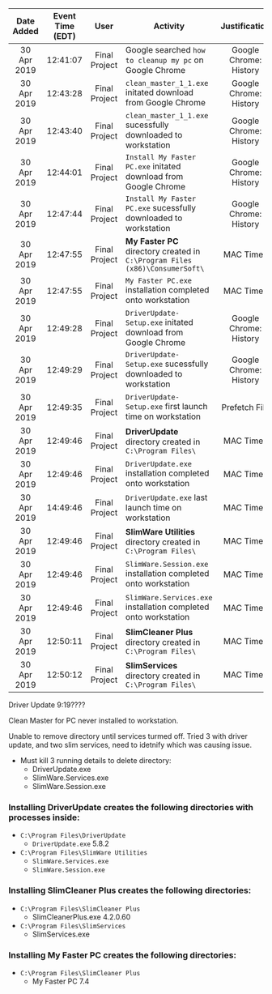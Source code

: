 | Date Added | Event Time (EDT) | User | Activity | Justification |
|:-:|:-:|:-:|-|:-:|
| 30 Apr 2019 | 12:41:07 | Final Project | Google searched `how to cleanup my pc` on Google Chrome | Google Chrome: History |
| 30 Apr 2019 | 12:43:28 | Final Project | `clean_master_1_1.exe` initated download from Google Chrome | Google Chrome: History |
| 30 Apr 2019 | 12:43:40 | Final Project | `clean_master_1_1.exe` sucessfully downloaded to workstation | Google Chrome: History |
| 30 Apr 2019 | 12:44:01 | Final Project | `Install My Faster PC.exe` initated download from Google Chrome | Google Chrome: History |
| 30 Apr 2019 | 12:47:44 | Final Project | `Install My Faster PC.exe` sucessfully downloaded to workstation | Google Chrome: History |
| 30 Apr 2019 | 12:47:55 | Final Project | **My Faster PC** directory created in `C:\Program Files (x86)\ConsumerSoft\` | MAC Times |
| 30 Apr 2019 | 12:47:55 | Final Project | `My Faster PC.exe` installation completed onto workstation | MAC Times |
| 30 Apr 2019 | 12:49:28 | Final Project | `DriverUpdate-Setup.exe` initated download from Google Chrome | Google Chrome: History |
| 30 Apr 2019 | 12:49:29 | Final Project | `DriverUpdate-Setup.exe` sucessfully downloaded to workstation | Google Chrome: History |
| 30 Apr 2019 | 12:49:35 | Final Project | `DriverUpdate-Setup.exe` first launch time on workstation | Prefetch File |
| 30 Apr 2019 | 12:49:46 | Final Project | **DriverUpdate** directory created in `C:\Program Files\` | MAC Times |
| 30 Apr 2019 | 12:49:46 | Final Project | `DriverUpdate.exe` installation completed onto workstation | MAC Times |
| 30 Apr 2019 | 14:49:46 | Final Project | `DriverUpdate.exe` last launch time on workstation | MAC Times |
| 30 Apr 2019 | 12:49:46 | Final Project | **SlimWare Utilities** directory created in `C:\Program Files\` | MAC Times |
| 30 Apr 2019 | 12:49:46 | Final Project | `SlimWare.Session.exe` installation completed onto workstation | MAC Times |
| 30 Apr 2019 | 12:49:46 | Final Project | `SlimWare.Services.exe` installation completed onto workstation | MAC Times |
| 30 Apr 2019 | 12:50:11 | Final Project | **SlimCleaner Plus** directory created in `C:\Program Files\` | MAC Times |
| 30 Apr 2019 | 12:50:12 | Final Project | **SlimServices** directory created in `C:\Program Files\` | MAC Times |




Driver Update 9:19????

Clean Master for PC never installed to workstation.

Unable to remove directory until services turmed off. Tried 3 with driver update, and two slim services, need to idetnify which was causing issue.
* Must kill 3 running details to delete directory:
	* DriverUpdate.exe
	* SlimWare.Services.exe
	* SlimWare.Session.exe

### Installing DriverUpdate creates the following directories with processes inside:
* `C:\Program Files\DriverUpdate`
	* `DriverUpdate.exe` 5.8.2
* `C:\Program Files\SlimWare Utilities`
	* `SlimWare.Services.exe`
	* `SlimWare.Session.exe`


### Installing SlimCleaner Plus creates the following directories:
* `C:\Program Files\SlimCleaner Plus`
	* SlimCleanerPlus.exe 4.2.0.60
* `C:\Program Files\SlimServices`
	* SlimServices.exe

### Installing My Faster PC creates the following directories:
* `C:\Program Files\SlimCleaner Plus`
	* My Faster PC 7.4

